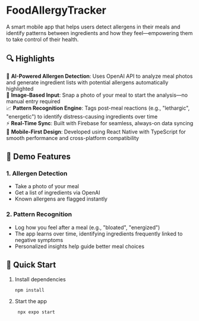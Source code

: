 # FoodAllergyTracker

A smart mobile app that helps users detect allergens in their meals and identify patterns between ingredients and how they feel—empowering them to take control of their health.

## 🔍 Highlights

🧠 **AI-Powered Allergen Detection**: Uses OpenAI API to analyze meal photos and generate ingredient lists with potential allergens automatically highlighted  
📸 **Image-Based Input**: Snap a photo of your meal to start the analysis—no manual entry required  
📈 **Pattern Recognition Engine**: Tags post-meal reactions (e.g., "lethargic", "energetic") to identify distress-causing ingredients over time  
⚡ **Real-Time Sync**: Built with Firebase for seamless, always-on data syncing  
📱 **Mobile-First Design**: Developed using React Native with TypeScript for smooth performance and cross-platform compatibility  

## 📱 Demo Features

### 1. Allergen Detection
- Take a photo of your meal  
- Get a list of ingredients via OpenAI  
- Known allergens are flagged instantly

### 2. Pattern Recognition
- Log how you feel after a meal (e.g., "bloated", "energized")  
- The app learns over time, identifying ingredients frequently linked to negative symptoms  
- Personalized insights help guide better meal choices

## 🚀 Quick Start

1. Install dependencies

   ```bash
   npm install
   ```

2. Start the app

   ```bash
    npx expo start
   ```

